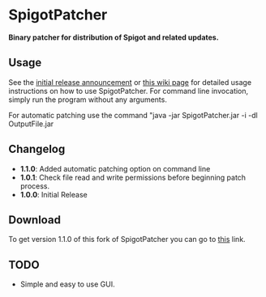 SpigotPatcher
=============

**Binary patcher for distribution of Spigot and related updates.**

Usage
-----
See the [initial release announcement](http://www.spigotmc.org/threads/29091/) or [this wiki page](http://www.spigotmc.org/wiki/spigot-patcher/) for detailed usage instructions on how to use SpigotPatcher. For command line invocation, simply run the program without any arguments.

For automatic patching use the command "java -jar SpigotPatcher.jar -i -dl OutputFile.jar

Changelog
---------

* **1.1.0**: Added automatic patching option on command line
* **1.0.1**: Check file read and write permissions before beginning patch process. 
* **1.0.0**: Initial Release

Download
--------
To get version 1.1.0 of this fork of SpigotPatcher you can go to [this](https://www.dropbox.com/s/baa4jt65cs0p5yv/SpigotPatcher.jar?dl=1) link.

TODO
----
* Simple and easy to use GUI.
